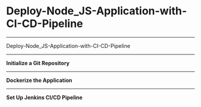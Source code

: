 # Deploy-Node_JS-Application-with-CI-CD-Pipeline



______________________________________________
Deploy-Node_JS-Application-with-CI-CD-Pipeline


_______________________________________________________________
  **Initialize a Git Repository**


_______________________________________________________________
  **Dockerize the Application**


 ______________________________________________________________
  **Set Up Jenkins CI/CD Pipeline**
